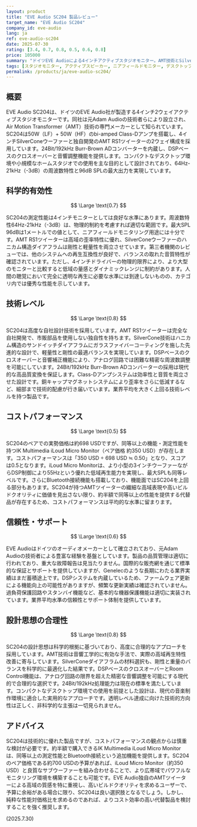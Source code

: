 ```yaml
---
layout: product
title: "EVE Audio SC204 製品レビュー"
target_name: "EVE Audio SC204"
company_id: eve-audio
lang: ja
ref: eve-audio-sc204
date: 2025-07-30
rating: [3.4, 0.7, 0.8, 0.5, 0.6, 0.8]
price: 105000
summary: "ドイツEVE Audioによる4インチアクティブスタジオモニター。AMT技術とSilverCone技術により高音質を実現しますが、同等以上の性能を持つ競合製品の存在によりコストパフォーマンスは平均的な水準です。"
tags: [スタジオモニター, アクティブスピーカー, ニアフィールドモニター, デスクトップモニター]
permalink: /products/ja/eve-audio-sc204/
---
```


## 概要

EVE Audio SC204は、ドイツのEVE Audio社が製造する4インチ2ウェイアクティブスタジオモニターです。同社は元Adam Audioの技術者らにより設立され、Air Motion Transformer（AMT）技術の専門メーカーとして知られています。SC204は50W（LF）+ 50W（HF）のbi-amped Class-Dアンプを搭載し、4インチSilverConeウーファーと独自開発のAMT RS1ツイーターの2ウェイ構成を採用しています。24Bit/192kHz Burr-Brown ADコンバーターを内蔵し、DSPベースのクロスオーバーと音響調整機能を提供します。コンパクトなデスクトップ環境や小規模なホームスタジオでの使用を主な目的として設計されており、64Hz-21kHz（-3dB）の周波数特性と96dB SPLの最大出力を実現しています。

## 科学的有効性

$$ \Large \text{0.7} $$

SC204の測定性能は4インチモニターとしては良好な水準にあります。周波数特性64Hz-21kHz（-3dB）は、物理的制約を考慮すれば適切な範囲です。最大SPL 96dBは1メートルでの値として、ニアフィールドモニタリング用途には十分です。AMT RS1ツイーターは高域の歪率特性に優れ、SilverConeウーファーのハニカム構造ダイアフラムは剛性と軽量性を両立させています。第三者機関のレビューでは、他のシステムへの再生互換性が良好で、バランスの取れた音質特性が確認されています。ただし、4インチドライバーの物理的限界により、より大型のモニターと比較すると低域の量感とダイナミックレンジに制約があります。人間の聴覚において完全に透明な再生に必要な水準には到達しないものの、カテゴリ内では優秀な性能を示しています。

## 技術レベル

$$ \Large \text{0.8} $$

SC204は高度な自社設計技術を採用しています。AMT RS1ツイーターは完全な自社開発で、市販部品を使用しない独自性を持ちます。SilverCone技術はハニカム構造のサンドイッチダイアフラムにガラスファイバーコーティングを施した先進的な設計で、軽量性と剛性の最適バランスを実現しています。DSPベースのクロスオーバーと音響補正機能により、アナログ回路では困難な精密な周波数調整を可能にしています。24Bit/192kHz Burr-Brown ADコンバーターの採用は現代的な高品質変換を保証します。Class-Dアンプシステムは効率性と音質を両立させた設計です。銅キャップマグネットシステムにより歪率をさらに低減するなど、細部まで技術的配慮が行き届いています。業界平均を大きく上回る技術レベルを持つ製品です。

## コストパフォーマンス

$$ \Large \text{0.5} $$

SC204のペアでの実勢価格は約698 USDですが、同等以上の機能・測定性能を持つIK Multimedia iLoud Micro Monitor（ペア価格 約350 USD）が存在します。コストパフォーマンスは「350 USD ÷ 698 USD ≒ 0.50」となり、スコアは0.5となります。iLoud Micro Monitorは、より小型の3インチウーファーながらDSP制御により55Hzという優れた低域再生能力を実現し、最大SPLも同等レベルです。さらにBluetooth接続機能も搭載しており、機能面ではSC204を上回る部分もあります。SC204が持つAMTツイーターの繊細な高域表現や高いビルドクオリティに価値を見出さない限り、約半額で同等以上の性能を提供する代替品が存在するため、コストパフォーマンスは平均的な水準に留まります。

## 信頼性・サポート

$$ \Large \text{0.6} $$

EVE Audioはドイツのオーディオメーカーとして確立されており、元Adam Audioの技術者による豊富な経験を基盤としています。製品の品質管理は適切に行われており、重大な故障報告は見当たりません。国際的な販売網を通じて標準的な保証とサポートを提供していますが、Genelecのような長期にわたる業界実績はまだ蓄積途上です。DSPシステムを内蔵しているため、ファームウェア更新による機能向上の可能性がありますが、頻繁な更新実績は確認されていません。過負荷保護回路やスタンバイ機能など、基本的な機器保護機能は適切に実装されています。業界平均水準の信頼性とサポート体制を提供しています。

## 設計思想の合理性

$$ \Large \text{0.8} $$

SC204の設計思想は科学的根拠に基づいており、高度に合理的なアプローチを採用しています。AMT技術は音響工学的に有効な手法で、実際の高域再生特性改善に寄与しています。SilverConeダイアフラムの材料選択も、剛性と重量のバランスを科学的に最適化した結果です。DSPベースのクロスオーバーとRoom Control機能は、アナログ回路の限界を超えた精密な音響調整を可能にする現代的で合理的な選択です。24Bit/192kHz処理能力は現在の標準を満たしています。コンパクトなデスクトップ環境での使用を前提とした設計は、現代の音楽制作環境に適合した実用的なアプローチです。透明レベル達成に向けた技術的方向性は正しく、非科学的な主張は一切見られません。

## アドバイス

SC204は技術的に優れた製品ですが、コストパフォーマンスの観点からは慎重な検討が必要です。約半額で購入できるIK Multimedia iLoud Micro Monitorは、同等以上の測定性能とBluetooth接続という追加機能を提供します。SC204のペア価格である約700 USDの予算があれば、iLoud Micro Monitor（約350 USD）と良質なサブウーファーを組み合わせることで、より広帯域でパワフルなモニタリング環境を構築することも可能です。EVE Audio独自のAMTツイーターによる高域の質感を特に重視し、高いビルドクオリティを求めるユーザーで、予算に余裕がある場合に限り、SC204は良い選択肢となるでしょう。しかし、純粋な性能対価格比を求めるのであれば、よりコスト効率の高い代替製品を検討することを強く推奨します。

(2025.7.30)
